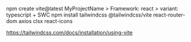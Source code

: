 npm create vite@latest MyProjectName > Framework: react > variant: typescript + SWC
npm install tailwindcss @tailwindcss/vite react-router-dom axios clsx react-icons

https://tailwindcss.com/docs/installation/using-vite